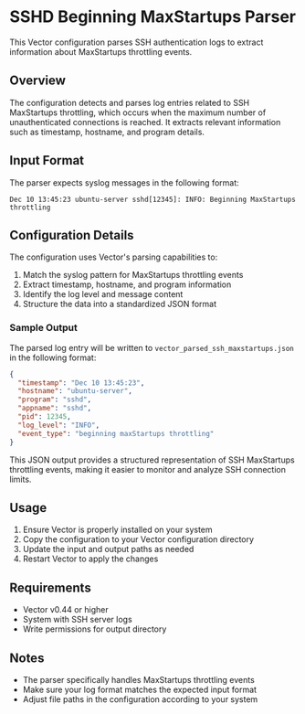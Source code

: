 # SSHD Beginning MaxStartups Parser

This Vector configuration parses SSH authentication logs to extract information about MaxStartups throttling events.

## Overview

The configuration detects and parses log entries related to SSH MaxStartups throttling, which occurs when the maximum number of unauthenticated connections is reached. It extracts relevant information such as timestamp, hostname, and program details.

## Input Format

The parser expects syslog messages in the following format:

```
Dec 10 13:45:23 ubuntu-server sshd[12345]: INFO: Beginning MaxStartups throttling
```

## Configuration Details

The configuration uses Vector's parsing capabilities to:
1. Match the syslog pattern for MaxStartups throttling events
2. Extract timestamp, hostname, and program information
3. Identify the log level and message content
4. Structure the data into a standardized JSON format

### Sample Output

The parsed log entry will be written to `vector_parsed_ssh_maxstartups.json` in the following format:

```json
{
  "timestamp": "Dec 10 13:45:23",
  "hostname": "ubuntu-server",
  "program": "sshd",
  "appname": "sshd",
  "pid": 12345,
  "log_level": "INFO",
  "event_type": "beginning maxStartups throttling"
}
```

This JSON output provides a structured representation of SSH MaxStartups throttling events, making it easier to monitor and analyze SSH connection limits.

## Usage

1. Ensure Vector is properly installed on your system
2. Copy the configuration to your Vector configuration directory
3. Update the input and output paths as needed
4. Restart Vector to apply the changes

## Requirements

- Vector v0.44 or higher
- System with SSH server logs
- Write permissions for output directory

## Notes

- The parser specifically handles MaxStartups throttling events
- Make sure your log format matches the expected input format
- Adjust file paths in the configuration according to your system
